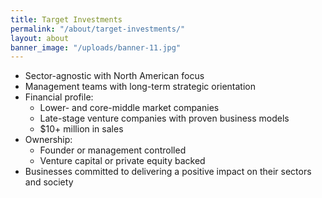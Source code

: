 ```yaml
---
title: Target Investments
permalink: "/about/target-investments/"
layout: about
banner_image: "/uploads/banner-11.jpg"
---
```


- Sector-agnostic with North American focus
- Management teams with long-term strategic orientation
- Financial profile:
  - Lower- and core-middle market companies
  - Late-stage venture companies with proven business models
  - $10+ million in sales
- Ownership:
  - Founder or management controlled
  - Venture capital or private equity backed
- Businesses committed to delivering a positive impact on their sectors and society
